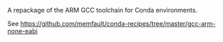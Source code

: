 A repackage of the ARM GCC toolchain for Conda environments.

See https://github.com/memfault/conda-recipes/tree/master/gcc-arm-none-eabi
